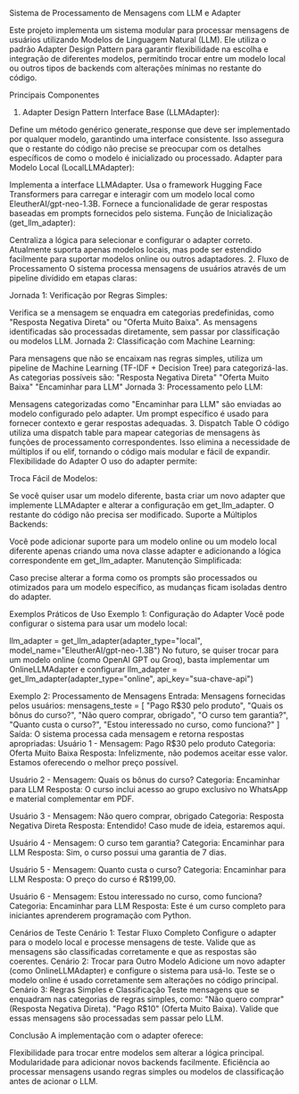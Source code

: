 Sistema de Processamento de Mensagens com LLM e Adapter

Este projeto implementa um sistema modular para processar mensagens de usuários utilizando Modelos de Linguagem Natural (LLM). Ele utiliza o padrão Adapter Design Pattern para garantir flexibilidade na escolha e integração de diferentes modelos, permitindo trocar entre um modelo local ou outros tipos de backends com alterações mínimas no restante do código.

Principais Componentes
1. Adapter Design Pattern
Interface Base (LLMAdapter):

Define um método genérico generate_response que deve ser implementado por qualquer modelo, garantindo uma interface consistente.
Isso assegura que o restante do código não precise se preocupar com os detalhes específicos de como o modelo é inicializado ou processado.
Adapter para Modelo Local (LocalLLMAdapter):

Implementa a interface LLMAdapter.
Usa o framework Hugging Face Transformers para carregar e interagir com um modelo local como EleutherAI/gpt-neo-1.3B.
Fornece a funcionalidade de gerar respostas baseadas em prompts fornecidos pelo sistema.
Função de Inicialização (get_llm_adapter):

Centraliza a lógica para selecionar e configurar o adapter correto.
Atualmente suporta apenas modelos locais, mas pode ser estendido facilmente para suportar modelos online ou outros adaptadores.
2. Fluxo de Processamento
O sistema processa mensagens de usuários através de um pipeline dividido em etapas claras:

Jornada 1: Verificação por Regras Simples:

Verifica se a mensagem se enquadra em categorias predefinidas, como "Resposta Negativa Direta" ou "Oferta Muito Baixa".
As mensagens identificadas são processadas diretamente, sem passar por classificação ou modelos LLM.
Jornada 2: Classificação com Machine Learning:

Para mensagens que não se encaixam nas regras simples, utiliza um pipeline de Machine Learning (TF-IDF + Decision Tree) para categorizá-las.
As categorias possíveis são:
"Resposta Negativa Direta"
"Oferta Muito Baixa"
"Encaminhar para LLM"
Jornada 3: Processamento pelo LLM:

Mensagens categorizadas como "Encaminhar para LLM" são enviadas ao modelo configurado pelo adapter.
Um prompt específico é usado para fornecer contexto e gerar respostas adequadas.
3. Dispatch Table
O código utiliza uma dispatch table para mapear categorias de mensagens às funções de processamento correspondentes.
Isso elimina a necessidade de múltiplos if ou elif, tornando o código mais modular e fácil de expandir.
Flexibilidade do Adapter
O uso do adapter permite:

Troca Fácil de Modelos:

Se você quiser usar um modelo diferente, basta criar um novo adapter que implemente LLMAdapter e alterar a configuração em get_llm_adapter.
O restante do código não precisa ser modificado.
Suporte a Múltiplos Backends:

Você pode adicionar suporte para um modelo online ou um modelo local diferente apenas criando uma nova classe adapter e adicionando a lógica correspondente em get_llm_adapter.
Manutenção Simplificada:

Caso precise alterar a forma como os prompts são processados ou otimizados para um modelo específico, as mudanças ficam isoladas dentro do adapter.

Exemplos Práticos de Uso
Exemplo 1: Configuração do Adapter
Você pode configurar o sistema para usar um modelo local:

llm_adapter = get_llm_adapter(adapter_type="local", model_name="EleutherAI/gpt-neo-1.3B")
No futuro, se quiser trocar para um modelo online (como OpenAI GPT ou Groq), basta implementar um OnlineLLMAdapter e configurar
llm_adapter = get_llm_adapter(adapter_type="online", api_key="sua-chave-api")


Exemplo 2: Processamento de Mensagens
Entrada:
Mensagens fornecidas pelos usuários:
mensagens_teste = [
    "Pago R$30 pelo produto",
    "Quais os bônus do curso?",
    "Não quero comprar, obrigado",
    "O curso tem garantia?",
    "Quanto custa o curso?",
    "Estou interessado no curso, como funciona?"
]
Saída:
O sistema processa cada mensagem e retorna respostas apropriadas:
Usuário 1 - Mensagem: Pago R$30 pelo produto
Categoria: Oferta Muito Baixa
Resposta: Infelizmente, não podemos aceitar esse valor. Estamos oferecendo o melhor preço possível.

Usuário 2 - Mensagem: Quais os bônus do curso?
Categoria: Encaminhar para LLM
Resposta: O curso inclui acesso ao grupo exclusivo no WhatsApp e material complementar em PDF.

Usuário 3 - Mensagem: Não quero comprar, obrigado
Categoria: Resposta Negativa Direta
Resposta: Entendido! Caso mude de ideia, estaremos aqui.

Usuário 4 - Mensagem: O curso tem garantia?
Categoria: Encaminhar para LLM
Resposta: Sim, o curso possui uma garantia de 7 dias.

Usuário 5 - Mensagem: Quanto custa o curso?
Categoria: Encaminhar para LLM
Resposta: O preço do curso é R$199,00.

Usuário 6 - Mensagem: Estou interessado no curso, como funciona?
Categoria: Encaminhar para LLM
Resposta: Este é um curso completo para iniciantes aprenderem programação com Python.

Cenários de Teste
Cenário 1: Testar Fluxo Completo
Configure o adapter para o modelo local e processe mensagens de teste.
Valide que as mensagens são classificadas corretamente e que as respostas são coerentes.
Cenário 2: Trocar para Outro Modelo
Adicione um novo adapter (como OnlineLLMAdapter) e configure o sistema para usá-lo.
Teste se o modelo online é usado corretamente sem alterações no código principal.
Cenário 3: Regras Simples e Classificação
Teste mensagens que se enquadram nas categorias de regras simples, como:
"Não quero comprar" (Resposta Negativa Direta).
"Pago R$10" (Oferta Muito Baixa).
Valide que essas mensagens são processadas sem passar pelo LLM.


Conclusão
A implementação com o adapter oferece:

Flexibilidade para trocar entre modelos sem alterar a lógica principal.
Modularidade para adicionar novos backends facilmente.
Eficiência ao processar mensagens usando regras simples ou modelos de classificação antes de acionar o LLM.

